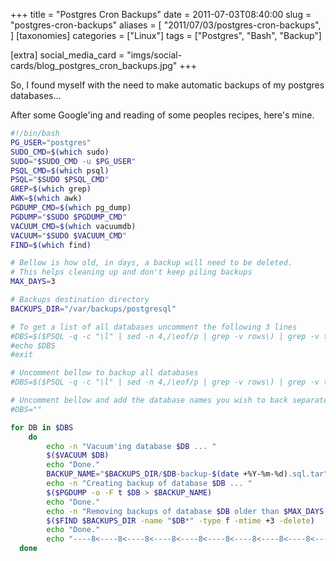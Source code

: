 +++
title = "Postgres Cron Backups"
date = 2011-07-03T08:40:00
slug = "postgres-cron-backups"
aliases = [
  "2011/07/03/postgres-cron-backups",
]
[taxonomies]
categories = ["Linux"]
tags = ["Postgres", "Bash", "Backup"]

[extra]
social_media_card = "imgs/social-cards/blog_postgres_cron_backups.jpg"
+++

So, I found myself with the need to make automatic backups of my postgres databases...

After some Google'ing and reading of some peoples recipes, here's mine.

<!-- more -->

```sh
#!/bin/bash
PG_USER="postgres"
SUDO_CMD=$(which sudo)
SUDO="$SUDO_CMD -u $PG_USER"
PSQL_CMD=$(which psql)
PSQL="$SUDO $PSQL_CMD"
GREP=$(which grep)
AWK=$(which awk)
PGDUMP_CMD=$(which pg_dump)
PGDUMP="$SUDO $PGDUMP_CMD"
VACUUM_CMD=$(which vacuumdb)
VACUUM="$SUDO $VACUUM_CMD"
FIND=$(which find)

# Bellow is how old, in days, a backup will need to be deleted.
# This helps cleaning up and don't keep piling backups
MAX_DAYS=3

# Backups destination directory
BACKUPS_DIR="/var/backups/postgresql"

# To get a list of all databases uncomment the following 3 lines
#DBS=$($PSQL -q -c "\l" | sed -n 4,/\eof/p | grep -v rows\) | grep -v template0 | grep -v template1 | awk {'print $1'} | grep -v :)
#echo $DBS
#exit

# Uncomment bellow to backup all databases
#DBS=$($PSQL -q -c "\l" | sed -n 4,/\eof/p | grep -v rows\) | grep -v template0 | grep -v template1 | awk {'print $1'} | grep -v :)

# Uncomment bellow and add the database names you wish to back separated with a white-space
#DBS=""

for DB in $DBS
    do
        echo -n "Vacuum'ing database $DB ... "
        $($VACUUM $DB)
        echo "Done."
        BACKUP_NAME="$BACKUPS_DIR/$DB-backup-$(date +%Y-%m-%d).sql.tar"
        echo -n "Creating backup of database $DB ... "
        $($PGDUMP -o -F t $DB > $BACKUP_NAME)
        echo "Done."
        echo -n "Removing backups of database $DB older than $MAX_DAYS days ... "
        $($FIND $BACKUPS_DIR -name "$DB*" -type f -mtime +3 -delete)
        echo "Done."
        echo "----8<----8<----8<----8<----8<----8<----8<----8<----8<----8<----8<----8<----8<----"
  done
```
